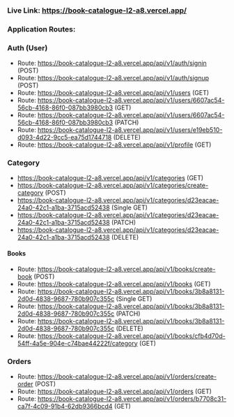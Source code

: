 ### Live Link: https://book-catalogue-l2-a8.vercel.app/

### Application Routes:

### Auth (User)

- Route: https://book-catalogue-l2-a8.vercel.app/api/v1/auth/signin (POST)
- Route: https://book-catalogue-l2-a8.vercel.app/api/v1/auth/signup (POST)
- Route: https://book-catalogue-l2-a8.vercel.app/api/v1/users (GET)
- Route: https://book-catalogue-l2-a8.vercel.app/api/v1/users/6607ac54-56cb-4168-86f0-087bb3980cb3 (GET)
- Route: https://book-catalogue-l2-a8.vercel.app/api/v1/users/6607ac54-56cb-4168-86f0-087bb3980cb3 (PATCH)
- Route: https://book-catalogue-l2-a8.vercel.app/api/v1/users/e19eb510-d093-4d22-9cc5-ea75d1744718 (DELETE)
- Route: https://book-catalogue-l2-a8.vercel.app/api/v1/profile (GET)

### Category

- https://book-catalogue-l2-a8.vercel.app/api/v1/categories (GET)
- https://book-catalogue-l2-a8.vercel.app/api/v1/categories/create-category (POST)
- https://book-catalogue-l2-a8.vercel.app/api/v1/categories/d23eacae-24a0-42c1-a1ba-3715acd52438 (Single GET) 
- https://book-catalogue-l2-a8.vercel.app/api/v1/categories/d23eacae-24a0-42c1-a1ba-3715acd52438 (PATCH)
- https://book-catalogue-l2-a8.vercel.app/api/v1/categories/d23eacae-24a0-42c1-a1ba-3715acd52438 (DELETE) 



#### Books

- Route: https://book-catalogue-l2-a8.vercel.app/api/v1/books/create-book (POST)
- Route: https://book-catalogue-l2-a8.vercel.app/api/v1/books (GET)
- Route: https://book-catalogue-l2-a8.vercel.app/api/v1/books/3b8a8131-2d0d-4838-9687-780b907c355c (Single GET)
- Route: https://book-catalogue-l2-a8.vercel.app/api/v1/books/3b8a8131-2d0d-4838-9687-780b907c355c (PATCH)
- Route: https://book-catalogue-l2-a8.vercel.app/api/v1/books/3b8a8131-2d0d-4838-9687-780b907c355c (DELETE)
- Route: https://book-catalogue-l2-a8.vercel.app/api/v1/books/cfb4d70d-54ff-4a5e-904e-c74bae44222f/category (GET)


### Orders

- Route: https://book-catalogue-l2-a8.vercel.app/api/v1/orders/create-order (POST)
- Route: https://book-catalogue-l2-a8.vercel.app/api/v1/orders (GET) 
- Route: https://book-catalogue-l2-a8.vercel.app/api/v1/orders/b7708c31-ca7f-4c09-91b4-62db9366bcd4 (GET)
